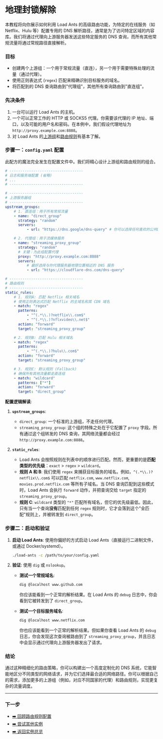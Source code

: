 # 地理封锁解除

本教程将向你展示如何利用 Load Ants 的高级路由功能，为特定的在线服务（如 Netflix、Hulu 等）配置专用的 DNS 解析路径，通常是为了访问特定区域的内容库。我们将通过代理向上游服务器发送这些特定服务的 DNS 查询，而所有其他常规流量将通过常规路径直接解析。

### 目标

-   创建两个上游组：一个用于常规流量（直连），另一个用于需要特殊处理的流量（通过代理）。
-   使用正则表达式 (`regex`) 匹配来精确识别目标服务的域名。
-   将匹配到的 DNS 查询路由到"代理组"，其他所有查询路由到"直连组"。

### 先决条件

1.  一台可以运行 Load Ants 的主机。
2.  一个可以正常工作的 HTTP 或 SOCKS5 代理。你需要该代理的 IP 地址、端口，以及可能的用户名和密码。在本例中，我们假设代理地址为 `http://proxy.example.com:8888`。
3.  对 Load Ants 的[上游组](../configuration/upstream-groups.md)和[路由规则](../configuration/routing-rules.md)有基本了解。

### 步骤一：`config.yaml` 配置

此配方的魔法完全发生在配置文件中。我们将精心设计上游组和路由规则的组合。

```yaml
# ----------------------------------
# 日志和服务端配置 (省略)
# ...
# ----------------------------------

# ----------------------------------
# 上游服务器组
# ----------------------------------
upstream_groups:
    # 1. 直连组：用于所有常规流量
    - name: "direct_group"
      strategy: "random"
      servers:
          - url: "https://dns.google/dns-query" # 你可以选择任何喜欢的公共DNS

    # 2. 代理组：用于流媒体服务
    - name: "streaming_proxy_group"
      strategy: "random"
      # 关键：为此组配置代理
      proxy: "http://proxy.example.com:8888"
      servers:
          # 最好选择与你代理服务器地理位置相近的 DNS 服务
          - url: "https://cloudflare-dns.com/dns-query"

# ----------------------------------
# 路由规则
# ----------------------------------
static_rules:
    # 1. 规则A: 匹配 Netflix 相关域名
    # 使用正则表达式匹配 Netflix 的主域名和其 CDN 域名
    - match: "regex"
      patterns:
          - "^(.*\\.)?netflix\\.com$"
          - "^(.*\\.)?nflxvideo\\.net$"
      action: "forward"
      target: "streaming_proxy_group"

    # 2. 规则B: 匹配 Hulu 相关域名
    - match: "regex"
      patterns:
          - "^(.*\\.)?hulu\\.com$"
      action: "forward"
      target: "streaming_proxy_group"

    # 3. 规则C: 默认规则 (Fallback)
    # 确保所有其他流量都走直连组
    - match: "wildcard"
      patterns: ["*"]
      action: "forward"
      target: "direct_group"
```

**配置逻辑解读**:

1.  **`upstream_groups`**:

    -   `direct_group`: 一个标准的上游组，不走任何代理。
    -   `streaming_proxy_group`: 这个组的特殊之处在于它配置了 `proxy` 字段。所有通过这个组转发的 DNS 查询，其网络流量都会经过 `http://proxy.example.com:8888`。

2.  **`static_rules`**:
    -   Load Ants 会按照规则在列表中的顺序进行匹配。然而，更重要的是**匹配类型的优先级**：`exact` > `regex` > `wildcard`。
    -   **规则 A 和 B**: 我们使用 `regex` 来捕获目标服务的域名。例如，`^(.*\\.)?netflix\\.com$` 可以匹配 `netflix.com`, `www.netflix.com`, `movies.prod.netflix.com` 等所有子域名。当 DNS 查询匹配到这些模式时，Load Ants 会执行 `forward` 动作，并把查询交给 `target` 指定的 `streaming_proxy_group`。
    -   **规则 C**: `wildcard` 类型的 `"*"` 匹配所有域名，但它的优先级最低。因此，只有当一个查询**没有**匹配到任何 `regex` 规则时，它才会落到这个"全匹配"规则上，并被转发到 `direct_group`。

### 步骤二：启动和验证

1.  **启动 Load Ants**:
    使用你偏好的方式启动 Load Ants（直接运行二进制文件，或通过 Docker/systemd）。

    ```bash
    ./load-ants -c /path/to/your/config.yaml
    ```

2.  **验证**:
    使用 `dig` 或 `nslookup`。

    -   **测试一个常规域名**:

        ```bash
        dig @localhost www.github.com
        ```

        你应该能看到一个正常的解析结果。在 Load Ants 的 `debug` 日志中，你会看到它被转发到了 `direct_group`。

    -   **测试一个目标服务域名**:
        ```bash
        dig @localhost www.netflix.com
        ```
        你也应该能看到一个正常的解析结果。但如果你查看 Load Ants 的 `debug` 日志，你会发现这次查询被路由到了 `streaming_proxy_group`，并且日志中会显示通过代理向上游服务器发出了请求。

### 结论

通过这种精细化的路由策略，你可以构建出一个高度定制化的 DNS 系统，它能智能地区分不同类型的网络请求，并为它们选择最合适的网络路径。你可以根据自己的需求，添加更多的上游组（例如，对应不同国家的代理）和路由规则，实现更复杂的流量调度。

---

### 下一步

-   [➡️ 回顾路由规则配置](../configuration/routing-rules.md)
-   [➡️ 尝试其他实例](./ad-blocking.md)
-   [➡️ 返回实例总览](./index.md)
